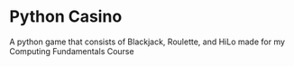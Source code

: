 # Python Casino
A python game that consists of Blackjack, Roulette, and HiLo made for my Computing Fundamentals Course
